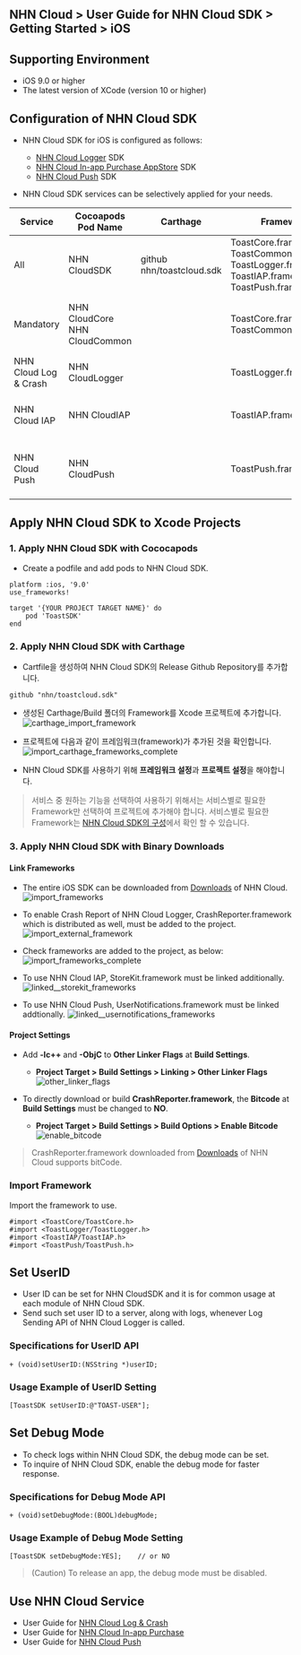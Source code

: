 ## NHN Cloud > User Guide for NHN Cloud SDK > Getting Started > iOS

## Supporting Environment

* iOS 9.0 or higher
* The latest version of XCode (version 10 or higher)

## Configuration of NHN Cloud SDK

* NHN Cloud SDK for iOS is configured as follows: 
    * [NHN Cloud Logger](./log-collector-ios) SDK
    * [NHN Cloud In-app Purchase AppStore](./iap-ios) SDK
    * [NHN Cloud Push](./push-ios) SDK

* NHN Cloud SDK services can be selectively applied for your needs.

| Service | Cocoapods Pod Name | Carthage | Framework | Dependency | Build Settings |
| ------- | ------------------ | -------- | --------- | ---------- | -------------- |
| All | NHN CloudSDK | github nhn/toastcloud.sdk<br> | ToastCore.framework<br>ToastCommon.framework<br>ToastLogger.framework<br>ToastIAP.framework<br>ToastPush.framework |  |  |
| Mandatory | NHN CloudCore<br>NHN CloudCommon |  | ToastCore.framework<br>ToastCommon.framework |  | OTHER\_LDFLAGS = (<br>"-ObjC",<br>"-lc++"<br>); |
| NHN Cloud Log & Crash | NHN CloudLogger |  | ToastLogger.framework | [External & Optional]<br>\* CrashReporter.framework (Toast) |  |
| NHN Cloud IAP | NHN CloudIAP |  | ToastIAP.framework | \* StoreKit.framework<br><br>[Optional]<br>\* libsqlite3.tdb |  |
| NHN Cloud Push | NHN CloudPush |  | ToastPush.framework | \* UserNotifications.framework<br><br>[Optional]<br>\* PushKit.framework |  |

## Apply NHN Cloud SDK to Xcode Projects

### 1. Apply NHN Cloud SDK with Cococapods

* Create a podfile and add pods to NHN Cloud SDK.

```podspec
platform :ios, '9.0'
use_frameworks!

target '{YOUR PROJECT TARGET NAME}' do
    pod 'ToastSDK'
end
```

### 2. Apply NHN Cloud SDK with Carthage

* Cartfile을 생성하여 NHN Cloud SDK의 Release Github Repository를 추가합니다.
```
github "nhn/toastcloud.sdk"
```

* 생성된 Carthage/Build 폴더의 Framework를 Xcode 프로젝트에 추가합니다. 
![carthage_import_framework](http://static.toastoven.net/toastcloud/sdk/ios/carthage_setting_01.png)

* 프로젝트에 다음과 같이 프레임워크(framework)가 추가된 것을 확인합니다.
![import_carthage_frameworks_complete](http://static.toastoven.net/toastcloud/sdk/ios/carthage_setting_02.png)

* NHN Cloud SDK를 사용하기 위해 **프레임워크 설정**과 **프로젝트 설정**을 해야합니다.

> 서비스 중 원하는 기능을 선택하여 사용하기 위해서는 서비스별로 필요한 Framework만 선택하여 프로젝트에 추가해야 합니다.
> 서비스별로 필요한 Framework는 [NHN Cloud SDK의 구성](./getting-started-ios/#toast-sdk)에서 확인 할 수 있습니다. 

### 3. Apply NHN Cloud SDK with Binary Downloads

#### Link Frameworks

* The entire iOS SDK can be downloaded from [Downloads](../../../Download/#toast-sdk) of NHN Cloud.  
![import_frameworks](http://static.toastoven.net/toastcloud/sdk/ios/overview_import_frameworks_folder.png)

* To enable Crash Report of NHN Cloud Logger, CrashReporter.framework which is distributed as well, must be added to the project.
![import_external_framework](http://static.toastoven.net/toastcloud/sdk/ios/overview_import_external_folder.png)

* Check frameworks are added to the project, as below:  
![import_frameworks_complete](http://static.toastoven.net/toastcloud/sdk/ios/overview_import_complete_folder.png)

* To use NHN Cloud IAP, StoreKit.framework must be linked additionally.
![linked__storekit_frameworks](http://static.toastoven.net/toastcloud/sdk/ios/overview_link_frameworks_StoreKit.png)

* To use NHN Cloud Push, UserNotifications.framework must be linked addtionally.
![linked__usernotifications_frameworks](http://static.toastoven.net/toastcloud/sdk/ios/overview_link_frameworks_UserNotifications.png)


#### Project Settings

* Add **-lc++** and **-ObjC** to **Other Linker Flags** at **Build Settings**.
    * **Project Target > Build Settings > Linking > Other Linker Flags**
![other_linker_flags](http://static.toastoven.net/toastcloud/sdk/ios/overview_settings_flags.png)

* To directly download or build **CrashReporter.framework**, the **Bitcode** at **Build Settings** must be changed to **NO**.  
    * **Project Target > Build Settings > Build Options > Enable Bitcode**
![enable_bitcode](http://static.toastoven.net/toastcloud/sdk/ios/overview_settings_bitcode.png)
> CrashReporter.framework downloaded from [Downloads](../../../Download/#toast-sdk) of NHN Cloud supports bitCode.

### Import Framework

Import the framework to use.

```objc
#import <ToastCore/ToastCore.h>
#import <ToastLogger/ToastLogger.h>
#import <ToastIAP/ToastIAP.h>
#import <ToastPush/ToastPush.h>
```

## Set UserID

* User ID can be set for NHN CloudSDK and it is for common usage at each module of NHN Cloud SDK.
* Send such set user ID to a server, along with logs, whenever Log Sending API of NHN Cloud Logger is called.

### Specifications for UserID API

```objc
+ (void)setUserID:(NSString *)userID;
```

### Usage Example of UserID Setting

```objc
[ToastSDK setUserID:@"TOAST-USER"];
```
## Set Debug Mode

* To check logs within NHN Cloud SDK, the debug mode can be set.
* To inquire of NHN Cloud SDK, enable the debug mode for faster response.  

### Specifications for Debug Mode API


```objc
+ (void)setDebugMode:(BOOL)debugMode;
```

### Usage Example of Debug Mode Setting

```objc
[ToastSDK setDebugMode:YES];    // or NO
```

> (Caution) To release an app, the debug mode must be disabled.  

## Use NHN Cloud Service

* User Guide for [NHN Cloud Log & Crash](./log-collector-ios)
* User Guide for [NHN Cloud In-app Purchase](./iap-ios)
* User Guide for [NHN Cloud Push](./push-ios)
